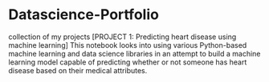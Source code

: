 # Datascience-Portfolio
collection of my projects
[PROJECT 1: Predicting heart disease using machine learning]
This notebook looks into using various Python-based machine learning and data science libraries in an attempt to build a machine learning model capable of predicting whether or not someone has heart disease based on their medical attributes.
